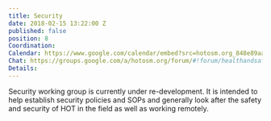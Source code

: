 ```yaml
---
title: Security
date: 2018-02-15 13:22:00 Z
published: false
position: 8
Coordination: 
Calendar: https://www.google.com/calendar/embed?src=hotosm.org_848e89aaiab04ag94d23rqn558%40group.calendar.google.com
Chat: https://groups.google.com/a/hotosm.org/forum/#!forum/healthandsafety
Details: 
---
```


Security working group is currently under re-development. It is intended to help establish security policies and SOPs and generally look after the safety and security of HOT in the field as well as working remotely.
